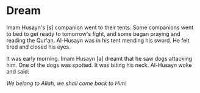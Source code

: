Dream
=====

Imam Husayn's [s] companion went to their tents. Some companions went to
bed to get ready to tomorrow's fight, and some began praying and reading
the Qur'an. Al-Husayn was in his tent mending his sword. He felt tired
and closed his eyes.

It was early morning. Imam Husayn [a] dreamt that he saw dogs attacking
him. One of the dogs was spotted. It was biting his neck. Al-Husayn woke
and said:

*We belong to Allah, we shall come back to Him!*


